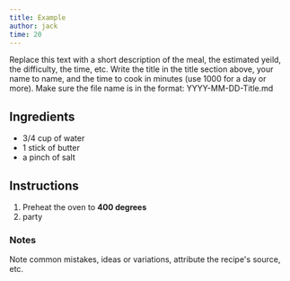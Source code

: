 ```yaml
---
title: Example
author: jack
time: 20
---
```


<!-- description -->

Replace this text with a short description of the meal, the estimated yeild, the difficulty, the time, etc. Write the title in the title section above, your name to name, and the time to cook in minutes (use 1000 for a day or more). Make sure the file name is in the format: YYYY-MM-DD-Title.md


<section markdown="1">

## Ingredients

<!-- list the ingredients below -->

- 3/4 cup of water
- 1 stick of butter
- a pinch of salt

</section>

## Instructions

<!-- list the steps below -->

1. Preheat the oven to **400 degrees**
2. party


### Notes

<!-- write any loose notes below -->

Note common mistakes, ideas or variations, attribute the recipe's source, etc.